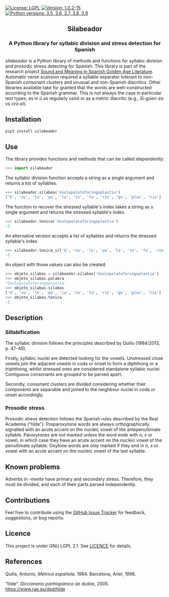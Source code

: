 [![License: LGPL](https://img.shields.io/github/license/fsanzl/silabeador)](https://opensource.org/licenses/LGPL-2.1)
[![Version: 1.0.2-15](https://img.shields.io/github/v/release/fsanzl/silabeador?include_prereleases)](https://pypi.org/project/silabeador/)
[![Python versions: 3.5, 3.6, 3.7, 3.8, 3.9](https://img.shields.io/pypi/pyversions/silabeador)](https://pypi.org/project/silabeador/)


<h2 align="center">Silabeador</h2>

<h3 align="center">A Python library for syllabic division and stress detection for Spanish</h2>

*silabeador* is a Python library of methods and functions for syllabic division and prosodic stress detecting for Spanish.
This library is part of the research project [Sound and Meaning in Spanish Golden Age Literature](https://soundandmeaning.univie.ac.at/). Automatic verse scansion required a syllable separator tolerant to non-Spanish consonant clusters and unusual and non-Spanish diacritics. Other libraries available take for granted that the words are well-constructed according to the Spanish grammar. This is not always the case in particular text types, as in *ü* as regularly used or as a metric diacritic (e.g., *Si-güen-za* vs *crü-el*).

## Installation

```bash
pip3 install silabeador
```

## Use

The library provides functions and methods that can be called idependently:


```python
>>> import silabeador
```

The syllabic division function accepts a string as a single argument and returns a list of syllables.

```python
>>> silabeador.silabea('Uvulopalatofaringoplastia')
['U', 'vu', 'lo', 'pa', 'la', 'to', 'fa', 'rin', 'go', 'plas', 'tia']
```

The function to recover the stressed syllable's index takes a string as s single argument and returns the stressed syllable's index.

```python
>>> silabeador.tonica('Uvulopalatofaringoplastia')
-2
```

An alternative version accepts a list of syllables and returns the stressed syllable's index.

```python
>>> silabeador.tonica_s(['U', 'vu', 'lo', 'pa', 'la', 'to', 'fa', 'rin', 'go', 'plas', 'tia'])
-2
```

An object with those values can also be created:

```python
>>> objeto_silabas = silabeador.silabas('Uvulopalatofaringoplastia')
>>> objeto_silabas.palabra
'Uvulopalatofaringoplastia'
>>> objeto_silabas.silabas
['U', 'vu', 'lo', 'pa', 'la', 'to', 'fa', 'rin', 'go', 'plas', 'tia']
>>> objeto_silabas.tonica
-2
``` 

## Description

### Sillabification

The syllabic division follows the principles described by Quilis (1984/2013, p. 47-49).

Firstly, syllabic nuclei are detected looking for the vowels. Unstressed close vowels join the adjacent vowels in coda or onset to form a diphthong or a triphthong, whilst stressed ones are considered standalone syllabic nuclei. Contiguous consonants are grouped to be parsed apart.

Secondly, consonant clusters are divided considering whether their components are separable and joined to the neighbour nuclei in coda or onset accordingly. 


### Prosodic stress

Prosodic stress detection follows the Spanish rules described by the Real Academia ("tilde"). Proparoxytone words are always orthographically signalled with an acute accent on the nucleic vowel of the antepenultimate syllable. Paroxytones are not marked unless the word ends with *n*, *s* or vowel, in which case they have an acute accent on the nucleic vowel of the penultimate syllable. Oxytone words are only marked if they end in *n*, *s* or vowel with an acute accent on the nucleic vowel of the last syllable. 

## Known problems

Adverbs in *-mente* have primary and secondary stress. Therefore, they must be divided, and each of their parts parsed  independently.


## Contributions

Feel free to contribute using the [GitHub Issue Tracker](https://github.com/fsanzl/silabeador/issues) for feedback, suggestions, or bug reports.


## Licence

This project is under GNU LGPL 2.1. See [LICENCE](https://github.com/fsanzl/silabeador/LICENCE) for details.

## References

Quilis, Antonio, *Métrica española*. 1984. Barcelona, Ariel, 1996.

"tilde". *Diccionario panhispánico de dudas*, 2005. https://www.rae.es/dpd/tilde
